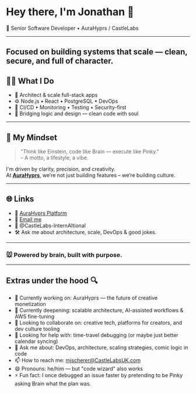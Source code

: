 # Hey there, I'm Jonathan 👋

🚀 Senior Software Developer • AuraHyprs / CastleLabs

---
Focused on building systems that scale — clean, secure, and full of character.
---

## 👨‍💻 What I Do

- 🧬 Architect & scale full-stack apps  
- ⚙️ Node.js • React • PostgreSQL • DevOps  
- 🚨 CI/CD • Monitoring • Testing • Security-first  
- 🎨 Bridging logic and design — clean code with soul

---

## 🧠 My Mindset

> "Think like Einstein, code like Brain — execute like Pinky."  
> – A motto, a lifestyle, a vibe.

I'm driven by clarity, precision, and creativity.  
At **[AuraHyprs](https://aurahyprs.com)**, we’re not just building features – we’re building culture.

---

## 🌐 Links

- 🌟 [AuraHyprs Platform](https://aurahyprs.com)  
- 💼 [Email me](mailto:mjscherer@CastleLabsUK.com)  
- 🧠 @CastleLabs-InternAItional  
- 🛠️ Ask me about architecture, scale, DevOps & good jokes.

---

### 🐭 Powered by brain, built with purpose.

---

## Extras under the hood 🔍

- 🔭 Currently working on: AuraHyprs — the future of creative monetization  
- 🌱 Currently deepening: scalable architecture, AI-assisted workflows & AWS fine-tuning  
- 👯 Looking to collaborate on: creative tech, platforms for creators, and dev culture tooling  
- 🤔 Looking for help with: time-travel debugging (or maybe just better calendar syncing)  
- 💬 Ask me about: DevOps, architecture, scaling strategies, comic logic in code  
- 📫 How to reach me: mjscherer@CastleLabsUK.com
- 😄 Pronouns: he/him — but "code wizard" also works  
- ⚡ Fun fact: I once debugged an issue faster by pretending to be Pinky asking Brain what the plan was.
